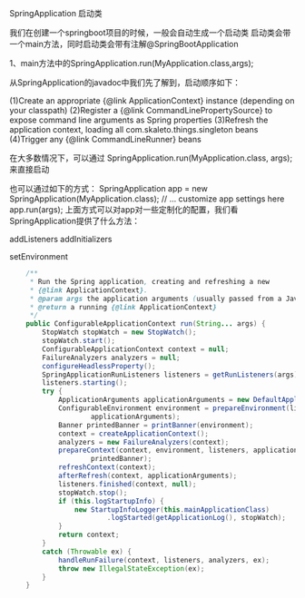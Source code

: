 SpringApplication 启动类

我们在创建一个springboot项目的时候，一般会自动生成一个启动类
启动类会带一个main方法，同时启动类会带有注解@SpringBootApplication

1、main方法中的SpringApplication.run(MyApplication.class,args);

从SpringApplication的javadoc中我们先了解到，启动顺序如下：

(1)Create an appropriate {@link ApplicationContext} instance (depending on your classpath)
(2)Register a {@link CommandLinePropertySource} to expose command line arguments as Spring properties
(3)Refresh the application context, loading all com.skaleto.things.singleton beans
(4)Trigger any {@link CommandLineRunner} beans

在大多数情况下，可以通过
SpringApplication.run(MyApplication.class, args);
来直接启动

也可以通过如下的方式：
SpringApplication app = new SpringApplication(MyApplication.class);
// ... customize app settings here
app.run(args);
上面方式可以对app对一些定制化的配置，我们看SpringApplication提供了什么方法：

addListeners
addInitializers

setEnvironment

```java
	/**
	 * Run the Spring application, creating and refreshing a new
	 * {@link ApplicationContext}.
	 * @param args the application arguments (usually passed from a Java main method)
	 * @return a running {@link ApplicationContext}
	 */
	public ConfigurableApplicationContext run(String... args) {
		StopWatch stopWatch = new StopWatch();
		stopWatch.start();
		ConfigurableApplicationContext context = null;
		FailureAnalyzers analyzers = null;
		configureHeadlessProperty();
		SpringApplicationRunListeners listeners = getRunListeners(args);
		listeners.starting();
		try {
			ApplicationArguments applicationArguments = new DefaultApplicationArguments(args);
			ConfigurableEnvironment environment = prepareEnvironment(listeners,
					applicationArguments);
			Banner printedBanner = printBanner(environment);
			context = createApplicationContext();
			analyzers = new FailureAnalyzers(context);
			prepareContext(context, environment, listeners, applicationArguments,
					printedBanner);
			refreshContext(context);
			afterRefresh(context, applicationArguments);
			listeners.finished(context, null);
			stopWatch.stop();
			if (this.logStartupInfo) {
				new StartupInfoLogger(this.mainApplicationClass)
						.logStarted(getApplicationLog(), stopWatch);
			}
			return context;
		}
		catch (Throwable ex) {
			handleRunFailure(context, listeners, analyzers, ex);
			throw new IllegalStateException(ex);
		}
	}
```

